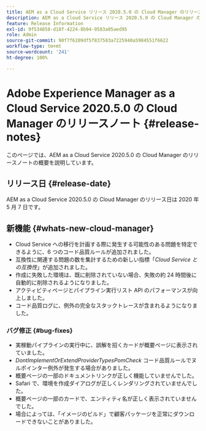 ```yaml
---
title: AEM as a Cloud Service リリース 2020.5.0 の Cloud Manager のリリースノート
description: AEM as a Cloud Service リリース 2020.5.0 の Cloud Manager のリリースノート
feature: Release Information
exl-id: 9f534858-d18f-4224-8b94-9583a05aed95
role: Admin
source-git-commit: 90f7f6209df5f837583a7225940a5984551f6622
workflow-type: tm+mt
source-wordcount: '241'
ht-degree: 100%

---
```


# Adobe Experience Manager as a Cloud Service 2020.5.0 の Cloud Manager のリリースノート {#release-notes}

このページでは、AEM as a Cloud Service 2020.5.0 の Cloud Manager のリリースノートの概要を説明しています。

## リリース日 {#release-date}

AEM as a Cloud Service 2020.5.0 の Cloud Manager のリリース日は 2020 年 5 月 7 日です。

## 新機能 {#whats-new-cloud-manager}

* Cloud Service への移行を計画する際に発生する可能性のある問題を特定できるように、6 つのコード品質ルールが追加されました。
* 互換性に関連する問題の数を集計するための新しい指標「*Cloud Service との互換性*」が追加されました。
* 作成に失敗した環境は、既に削除されていない場合、失敗の約 24 時間後に自動的に削除されるようになりました。
* アクティビティページとパイプライン実行リスト API のパフォーマンスが向上しました。
* コード品質ログに、例外の完全なスタックトレースが含まれるようになりました。

### バグ修正  {#bug-fixes}

* 実稼動パイプラインの実行中に、誤解を招くカードが概要ページに表示されていました。
* *DontImplementOrExtendProviderTypesPomCheck* コード品質ルールでヌルポインター例外が発生する場合がありました。
* 概要ページの一部のドキュメントリンクが正しく機能していませんでした。
* Safari で、環境を作成ダイアログが正しくレンダリングされていませんでした。
* 概要ページの一部のカードで、エンティティ名が正しく表示されていませんでした。
* 場合によっては、「イメージのビルド」で顧客パッケージを正常にダウンロードできないことがありました。
